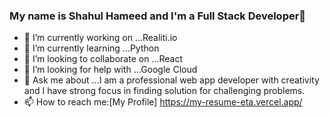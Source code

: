 ### My name is Shahul Hameed and I'm a Full Stack Developer👋

- 🔭 I’m currently working on ...Realiti.io
- 🌱 I’m currently learning ...Python
- 👯 I’m looking to collaborate on ...React
- 🤔 I’m looking for help with ...Google Cloud
- 💬 Ask me about ...I am a professional web app developer with creativity and I have strong focus in finding solution for challenging problems.
- 📫 How to reach me:[My Profile] https://my-resume-eta.vercel.app/

